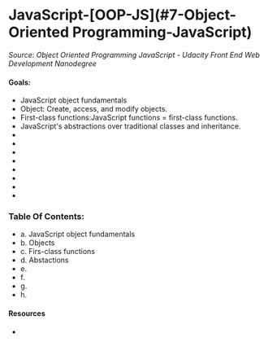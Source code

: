 # JavaScript-[OOP-JS](#7-Object-Oriented Programming-JavaScript)
_Source: Object Oriented Programming JavaScript - Udacity Front End Web Development Nanodegree_

#### Goals:
- JavaScript object fundamentals
- Object: Create, access, and modify objects.
- First-class functions:JavaScript functions = first-class functions.
- JavaScript's abstractions over traditional classes and inheritance.
- 
- 
- 
- 
- 
- 
- 
- 

### Table Of Contents:
- a. JavaScript object fundamentals
- b. Objects
- c. Firs-class functions
- d. Abstactions
- e. 
- f. 
- g. 
- h. 

#### Resources 
- []()
